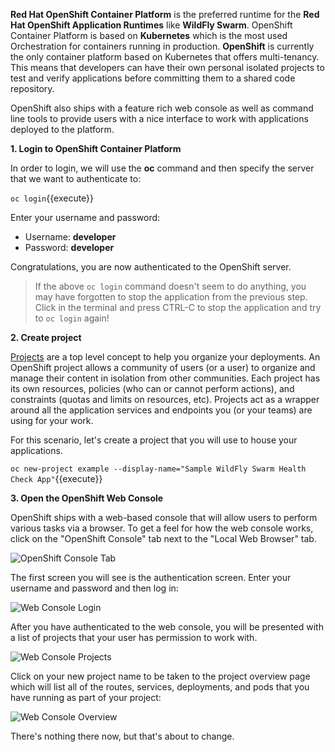 **Red Hat OpenShift Container Platform** is the preferred runtime for the **Red Hat OpenShift Application Runtimes**
like **WildFly Swarm**. OpenShift Container Platform is based on **Kubernetes** which is the most used Orchestration
for containers running in production. **OpenShift** is currently the only container platform based on Kubernetes
that offers multi-tenancy. This means that developers can have their own personal isolated projects to test and
verify applications before committing them to a shared code repository.

OpenShift also ships with a feature rich web console as well as command line tools to provide users with a nice
interface to work with applications deployed to the platform.

**1. Login to OpenShift Container Platform**

In order to login, we will use the **oc** command and then specify the server that we
want to authenticate to:

```oc login```{{execute}}

Enter your username and password:
* Username: **developer**
* Password: **developer**

Congratulations, you are now authenticated to the OpenShift server.

> If the above `oc login` command doesn't seem to do anything, you may have forgotten to stop the application from the previous
step. Click in the terminal and press CTRL-C to stop the application and try to `oc login` again!

**2. Create project**

[Projects](https://docs.openshift.com/container-platform/3.6/architecture/core_concepts/projects_and_users.html#projects) 
are a top level concept to help you organize your deployments. An
OpenShift project allows a community of users (or a user) to organize and manage
their content in isolation from other communities. Each project has its own
resources, policies (who can or cannot perform actions), and constraints (quotas
and limits on resources, etc). Projects act as a wrapper around all the
application services and endpoints you (or your teams) are using for your work.

For this scenario, let's create a project that you will use to house your applications. 

```oc new-project example --display-name="Sample WildFly Swarm Health Check App"```{{execute}}

**3. Open the OpenShift Web Console**

OpenShift ships with a web-based console that will allow users to
perform various tasks via a browser. To get a feel for how the web console
works, click on the "OpenShift Console" tab next to the "Local Web Browser" tab.

![OpenShift Console Tab](../../assets/middleware/rhoar-getting-started-wfswarm/openshift-console-tab.png)

The first screen you will see is the authentication screen. Enter your username and password and 
then log in:

![Web Console Login](../../assets/middleware/rhoar-getting-started-wfswarm/login.png)

After you have authenticated to the web console, you will be presented with a
list of projects that your user has permission to work with.

![Web Console Projects](../../assets/middleware/rhoar-getting-started-wfswarm/projects.png)

Click on your new project name to be taken to the project overview page
which will list all of the routes, services, deployments, and pods that you have
running as part of your project:

![Web Console Overview](../../assets/middleware/rhoar-getting-started-wfswarm/overview.png)

There's nothing there now, but that's about to change.

